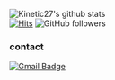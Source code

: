 <!--&hide=prs-->
 ![Kinetic27's github stats](https://github-readme-stats.vercel.app/api?username=sohyeon98720&show_icons=true) <br>
[![Hits](https://hits.seeyoufarm.com/api/count/incr/badge.svg?url=https%3A%2F%2Fgithub.com%2Fsohyeon98720&count_bg=%232D81CA&title_bg=%23555555&icon=&icon_color=%23E7E7E7&title=hits&edge_flat=false)](https://hits.seeyoufarm.com)
![GitHub followers](https://img.shields.io/github/followers/sohyeon98720?style=flat)

### contact <!-- / follow / portfolio-->
<!--`still working on it :)`-->

 [![Gmail Badge](https://img.shields.io/badge/contact-Gmail-d14836?style=social&link=mailto:rlathgus9872@gmail.com)](mailto:rlathgus9872@gmail.com)
 <!--[![GitHub Badge](https://img.shields.io/badge/Follow-GitHub%20Blog-blue?style=social)](https://sohyeon98720.github.io)-->
 <!--[![GitHub Badge](https://img.shields.io/badge/My-Portfolio-blue?style=social)](https://sohyeon98720.github.io/portfolio)-->
